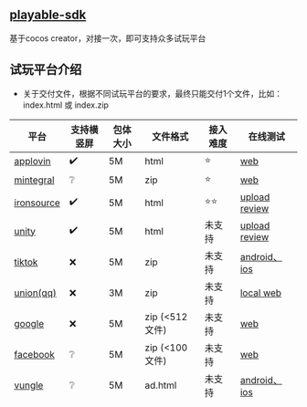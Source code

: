 ## [playable-sdk](https://github.com/magician-f/playable-sdk)

基于cocos creator，对接一次，即可支持众多试玩平台

## 试玩平台介绍

- 关于交付文件，根据不同试玩平台的要求，最终只能交付1个文件，比如：index.html 或 index.zip

|平台|支持横竖屏|包体大小|文件格式|接入难度|在线测试|
|--|--|--|--|--|--|
|[applovin](https://p.applov.in/playablePreview?create=1&qr=1)|✔️|5M|html|⭐|[web](https://p.applov.in/playablePreview?create=1&qr=1)|
|[mintegral](https://www.mindworks-creative.com/review/doc)|❔|5M|zip|⭐|[web](https://www.mindworks-creative.com/review/)|
|[ironsource](https://developers.is.com/ironsource-mobile/general/interactive-requirements)|✔️|5M|html|⭐⭐|[upload review](https://developers.is.com/ironsource-mobile/general/html-upload/)|
|[unity](https://docs.unity.com/acquire/manual/playable-ads)|✔️|5M|html|未支持|[upload review](https://docs.unity.com/acquire/en/manual/creative-moderation)|
|[tiktok](https://ads.tiktok.com/help/article/playable-ads)|❌|5M|zip|未支持|[android、ios](https://ads.tiktok.com/help/article/playable-ads?lang=zh#anchor-19)|
|[union(qq)](http://developers.adnet.qq.com/doc/web/tryable)|❌|3M|zip|未支持|[local web](https://docs.qq.com/doc/DTklETEhTc0J6akJZ)|
|[google](https://support.google.com/google-ads/answer/9981650?hl=zh-Hans)|❌|5M|zip (<512文件)|未支持|[web](https://h5validator.appspot.com/adwords/asset)|
|[facebook](https://docs.lunalabs.io/docs/playable/ad-networks/facebook)|❔|5M|zip (<100文件)|未支持|[web](https://developers.facebook.com/tools/playable-preview/)|
|[vungle](https://support.vungle.com/hc/en-us/articles/360057120251#download-0-0)|❔|5M|ad.html|未支持|[android、ios](https://support.vungle.com/hc/en-us/articles/4908908675355-Test-Your-Playable-Asset-With-Our-Creative-Verifier#install-the-creative-verifier-0-0)|

<br/>

 ## 试玩打包工具

-  [cocos store：super-html](https://store.cocos.com/app/detail/3657) 将构建好的web-mobile 按照试玩平台的要求，合并成一个html
- [smartad](https://www.smartad.pro/) 在线试玩打包工具
- [coolplayable](http://coolplayable.com/#) 试玩开发平台

## QA

Q：合并成一个html后，启动时间变慢了

## 开源说明

- 遵循 MIT License 开源协议
- 如果您使用了此项目，请勿屏蔽sdk中注明出处的日志输出
